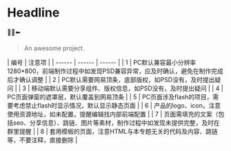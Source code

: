 # Headline

:100::alarm_clock::arrow_left:



> An awesome project.

| 编号 | 注意项 |
| ------ | ------ | ------ |
| 1 | PC默认兼容最小分辨率1280*800，前端制作过程中如发现PSD兼容异常，应及时确认，避免在制作完成后才确认调整 |
| 2 | PC默认需要网易顶条，底部版权，如PSD没有，及时提出疑问 |
| 3 | 移动端默认需要分享组件、版权信息，如PSD没有，及时提出疑问 |
| 4 | PC页面弹窗的遮罩层，默认覆盖到网易顶条 |
| 5 | PC页面涉及flash的项目，需要考虑禁止flash时显示情况，默认显示静态页面 |
| 6 | 产品的logo、icon，注意使用资源地址，如未配置，提醒编辑找内部前端配置 |
| 7 | 页面需填充的文案（包括seo、分享信息）、跳链、图片等素材，制作过程中如发现未提供完整，及时在群里提醒 |
| 8 | 套用模板的页面，注意HTML与本专题无关的代码及内容、跳链等，不要注释，直接删除 |


